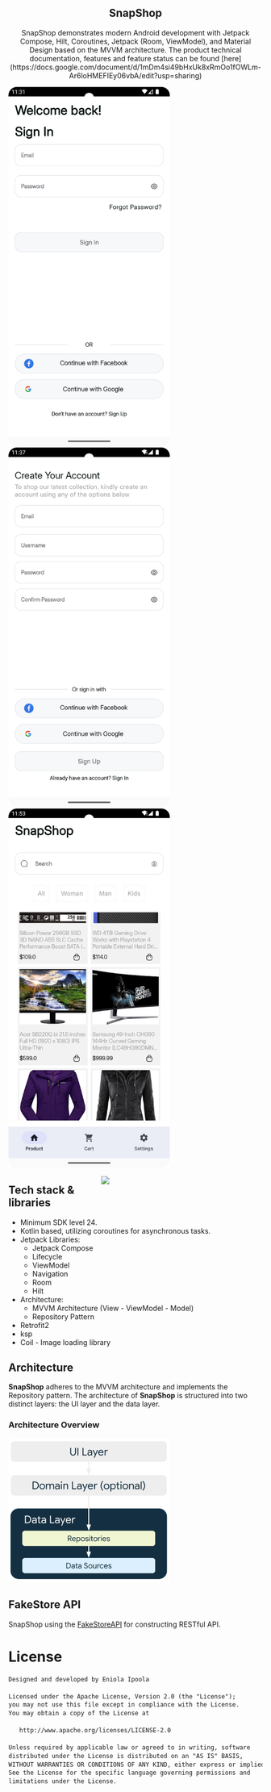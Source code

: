 <h2 align="center">SnapShop</h2>

<p align="center">  
SnapShop demonstrates modern Android development with Jetpack Compose, Hilt, Coroutines, Jetpack (Room, ViewModel), 
and Material Design based on the MVVM architecture. The product technical documentation, features and feature status can be found
[here](https://docs.google.com/document/d/1mDm4si49bHxUk8xRmOo1fOWLm-Ar6loHMEFIEy06vbA/edit?usp=sharing)
</p>

<p align="start">
<img src="previews/login.png" align="start" width="320"/>
<img src="previews/signUp.png" align="start"  width="320"/>
<img src="previews/home.png"   width="320"/>
</p>

<img src="previews/preview.gif" align="right" width="320"/>

## Tech stack & libraries
- Minimum SDK level 24.
- Kotlin based, utilizing coroutines for asynchronous tasks.
- Jetpack Libraries:
    - Jetpack Compose
    - Lifecycle
    - ViewModel
    - Navigation 
    - Room
    - Hilt
- Architecture:
    - MVVM Architecture (View - ViewModel - Model)
    - Repository Pattern
- Retrofit2
- ksp
- Coil - Image loading library


## Architecture
**SnapShop** adheres to the MVVM architecture and implements the Repository pattern.
The architecture of **SnapShop** is structured into two distinct layers: the UI layer and the data layer. 

### Architecture Overview
<img src="figure/image1.png" width="320"/>

## FakeStore API
SnapShop using the [FakeStoreAPI](https://github.com/keikaavousi/fake-store-api/) for constructing RESTful API.<br>

# License
```xml
Designed and developed by Eniola Ipoola

Licensed under the Apache License, Version 2.0 (the "License");
you may not use this file except in compliance with the License.
You may obtain a copy of the License at

   http://www.apache.org/licenses/LICENSE-2.0

Unless required by applicable law or agreed to in writing, software
distributed under the License is distributed on an "AS IS" BASIS,
WITHOUT WARRANTIES OR CONDITIONS OF ANY KIND, either express or implied.
See the License for the specific language governing permissions and
limitations under the License.
```
